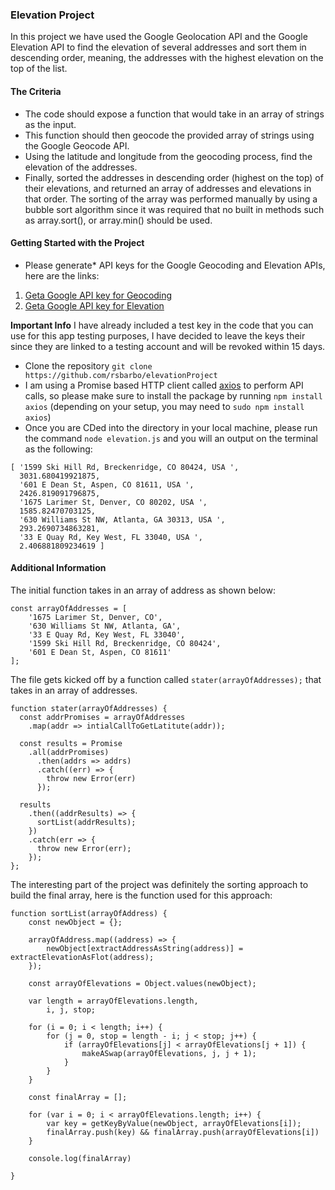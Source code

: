 ### Elevation Project

In this project we have used the Google Geolocation API and the Google Elevation API to find the
elevation of several addresses and sort them in descending order, meaning, the addresses with the highest
elevation on the top of the list.

#### The Criteria

* The code should expose a function that would take in an array of strings as the input.
* This function should then geocode the provided array of strings using the Google
Geocode API.
* Using the latitude and longitude from the geocoding process, find the elevation of the
addresses.
* Finally, sorted the addresses in descending order (highest on the top) of their elevations, and
returned an array of addresses and elevations in that order. The sorting of the array was performed manually by
using a bubble sort algorithm since it was required that no built in methods such as array.sort(), or
array.min() should be used.

#### Getting Started with the Project

* Please generate* API keys for the Google Geocoding and Elevation APIs, here are the links:

1. [Get​ ​a​ ​Google​ ​API​ ​key​ ​for​ ​Geocoding](https://developers.google.com/maps/documentation/geocoding/start#get-a-key)
2. [Get​ ​a​ ​Google​ ​API​ ​key​ ​for​ ​Elevation](https://developers.google.com/maps/documentation/elevation/start#get-a-key)

**Important Info** I have already included a test key in the code that you can use for this app testing purposes, I have decided to leave the keys their since they are linked to a testing account and will be revoked within 15 days.

* Clone the repository `git clone https://github.com/rsbarbo/elevationProject`
* I am using a Promise based HTTP client called [axios](https://github.com/axios/axios) to perform API calls,
so please make sure to install the package by running `npm install axios` (depending on your setup, you may need to
`sudo npm install axios`)
* Once you are CDed into the directory in your local machine, please run the command `node elevation.js` and you will an output on the terminal as the following:

```JS
[ '1599 Ski Hill Rd, Breckenridge, CO 80424, USA ',
  3031.680419921875,
  '601 E Dean St, Aspen, CO 81611, USA ',
  2426.819091796875,
  '1675 Larimer St, Denver, CO 80202, USA ',
  1585.82470703125,
  '630 Williams St NW, Atlanta, GA 30313, USA ',
  293.2690734863281,
  '33 E Quay Rd, Key West, FL 33040, USA ',
  2.406881809234619 ]
  ```

#### Additional Information

The initial function takes in an array of address as shown below:

```JS
const arrayOfAddresses = [
    '1675 Larimer St, Denver, CO',
    '630 Williams St NW, Atlanta, GA',
    '33 E Quay Rd, Key West, FL 33040',
    '1599 Ski Hill Rd, Breckenridge, CO 80424',
    '601 E Dean St, Aspen, CO 81611'
];
```

The file gets kicked off by a function called `stater(arrayOfAddresses);` that takes in an array of addresses.

```JS
function stater(arrayOfAddresses) {
  const addrPromises = arrayOfAddresses
    .map(addr => intialCallToGetLatitute(addr));

  const results = Promise
    .all(addrPromises)
      .then(addrs => addrs)
      .catch((err) => {
        throw new Error(err)
      });

  results
    .then((addrResults) => {
      sortList(addrResults);
    })
    .catch(err => {
      throw new Error(err);
    });
};
```

The interesting part of the project was definitely the sorting approach to build the final array, here is the function used for this approach:

```JS
function sortList(arrayOfAddress) {
    const newObject = {};

    arrayOfAddress.map((address) => {
        newObject[extractAddressAsString(address)] = extractElevationAsFlot(address);
    });

    const arrayOfElevations = Object.values(newObject);

    var length = arrayOfElevations.length,
        i, j, stop;

    for (i = 0; i < length; i++) {
        for (j = 0, stop = length - i; j < stop; j++) {
            if (arrayOfElevations[j] < arrayOfElevations[j + 1]) {
                makeASwap(arrayOfElevations, j, j + 1);
            }
        }
    }

    const finalArray = [];

    for (var i = 0; i < arrayOfElevations.length; i++) {
        var key = getKeyByValue(newObject, arrayOfElevations[i]);
        finalArray.push(key) && finalArray.push(arrayOfElevations[i])
    }

    console.log(finalArray)

}
```
